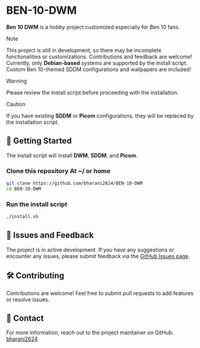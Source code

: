# BEN-10-DWM
**Ben 10 DWM** is a hobby project customized especially for Ben 10 fans.

> [!NOTE]
> This project is still in development, so there may be incomplete functionalities or customizations. Contributions and feedback are welcome!
> Currently, only **Debian-based** systems are supported by the install script.
> Custom Ben 10-themed SDDM configurations and wallpapers are included!

> [!WARNING]
> Please review the install script before proceeding with the installation.

> [!CAUTION]
> If you have existing **SDDM** or **Picom** configurations, they will be replaced by the installation script.

## 🚀 Getting Started

The install script will install **DWM**, **SDDM**, and **Picom**.
### Clone this repository At ~/ or home
```bash
git clone https://github.com/bharani2624/BEN-10-DWM
cd BEN-10-DWM
```
### Run the install script
```bash
./install.sh
```

## 🐞 Issues and Feedback

The project is in active development. If you have any suggestions or encounter any issues, please submit feedback via the [GitHub Issues page](https://github.com/bharani2624/BEN-10-DWM/issues).

## 🛠 Contributing

Contributions are welcome! Feel free to submit pull requests to add features or resolve issues.

## 📧 Contact

For more information, reach out to the project maintainer on GitHub: [bharani2624](https://github.com/bharani2624)
